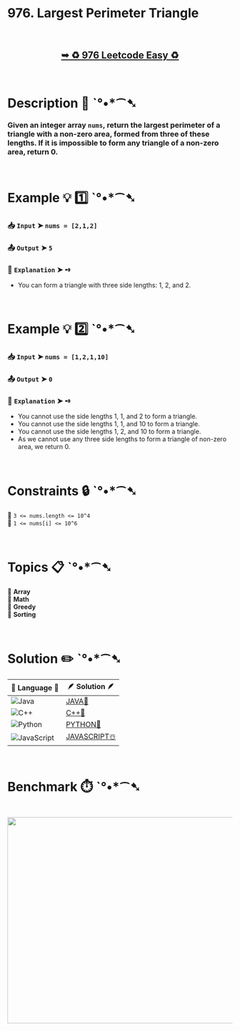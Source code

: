 # 976. Largest Perimeter Triangle

</br>

<h2 align="center"> 

<a href="https://leetcode.com/problems/largest-perimeter-triangle/description/?envType=daily-question&envId=2025-09-28"><strong>➥ ♻️ 976 Leetcode Easy ♻️ </strong></a>
</h2>

</br>

# Description 📜 ˋ°•*⁀➷

### Given an integer array `nums`, return the largest perimeter of a triangle with a non-zero area, formed from three of these lengths. If it is impossible to form any triangle of a non-zero area, return 0.

</br>

# Example 💡 1️⃣ ˋ°•*⁀➷

  ### 📥 `Input`  ➤ `nums = [2,1,2]`

  ### 📤 `Output`  ➤ `5`

  ### 🔦 `Explanation`  ➤ ➺

  - You can form a triangle with three side lengths: 1, 2, and 2.

</br>

# Example 💡 2️⃣ ˋ°•*⁀➷

  ### 📥 `Input`  ➤ `nums = [1,2,1,10]`

  ### 📤 `Output`  ➤ `0`

  ### 🔦 `Explanation`  ➤ ➺

  - You cannot use the side lengths 1, 1, and 2 to form a triangle.
  - You cannot use the side lengths 1, 1, and 10 to form a triangle.
  - You cannot use the side lengths 1, 2, and 10 to form a triangle.
  - As we cannot use any three side lengths to form a triangle of non-zero area, we return 0.

</br>

# Constraints 🔒 ˋ°•*⁀➷

🔹 `3 <= nums.length <= 10^4` </br>
🔹 `1 <= nums[i] <= 10^6` </br>

</br>

# Topics 📋 ˋ°•*⁀➷

🔸 **Array** </br>
🔸 **Math** </br>
🔸 **Greedy** </br>
🔸 **Sorting** </br>

</br>

# Solution ✏️ ˋ°•*⁀➷

| 📒 Language 📒  | 🪶 Solution 🪶 |
| ------------- | ------------- |
|  ![Java](https://img.shields.io/badge/java-%23ED8B00.svg?style=for-the-badge&logo=openjdk&logoColor=white)  | [JAVA🍁]() |
|  ![C++](https://img.shields.io/badge/c++-%2300599C.svg?style=for-the-badge&logo=c%2B%2B&logoColor=white)  | [C++🎲]()  |
|  ![Python](https://img.shields.io/badge/python-3670A0?style=for-the-badge&logo=python&logoColor=ffdd54)    | [PYTHON🍰]() |
| ![JavaScript](https://img.shields.io/badge/javascript-%23323330.svg?style=for-the-badge&logo=javascript&logoColor=%23F7DF1E)   | [JAVASCRIPT☃️]() |

</br>

# Benchmark ⏱️ ˋ°•*⁀➷

<h1  align="center" >

<img src ="" width = "700px" height="462px" />

</h1>
